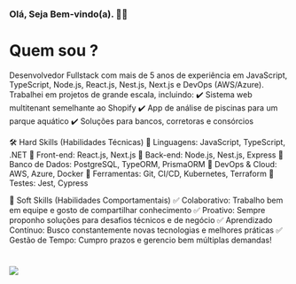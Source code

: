 ### Olá, Seja Bem-vindo(a). 🥳🎉


# Quem sou ?

 <p> Desenvolvedor Fullstack com mais de 5 anos de experiência em JavaScript, TypeScript, Node.js, React.js, Nest.js, Next.js e DevOps (AWS/Azure). Trabalhei em projetos de grande escala, incluindo:
✔️ Sistema web multitenant semelhante ao Shopify
✔️ App de análise de piscinas para um parque aquático
✔️ Soluções para bancos, corretoras e consórcios

🛠 Hard Skills (Habilidades Técnicas)
🔹 Linguagens: JavaScript, TypeScript, .NET
🔹 Front-end: React.js, Next.js
🔹 Back-end: Node.js, Nest.js, Express
🔹 Banco de Dados: PostgreSQL, TypeORM, PrismaORM
🔹 DevOps & Cloud: AWS, Azure, Docker
🔹 Ferramentas: Git, CI/CD, Kubernetes, Terraform
🔹 Testes: Jest, Cypress

🤝 Soft Skills (Habilidades Comportamentais)
✅ Colaborativo: Trabalho bem em equipe e gosto de compartilhar conhecimento
✅ Proativo: Sempre proponho soluções para desafios técnicos e de negócio
✅ Aprendizado Contínuo: Busco constantemente novas tecnologias e melhores práticas
✅ Gestão de Tempo: Cumpro prazos e gerencio bem múltiplas demandas!</p>
 
 <h1>
 <img src="https://img.ibxk.com.br/2018/06/01/01174514937336.jpg?w=1120&h=420&mode=crop&scale=both">
</h1>



